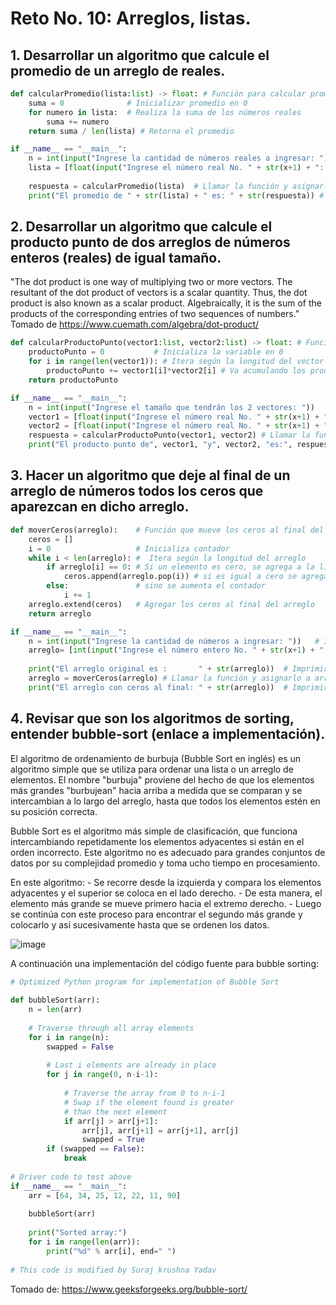 # Reto No. 10:  Arreglos, listas.

## 1. Desarrollar un algoritmo que calcule el promedio de un arreglo de reales.

```python
def calcularPromedio(lista:list) -> float: # Función para calcular promedio
    suma = 0              # Inicializar promedio en 0
    for numero in lista:  # Realiza la suma de los números reales
        suma += numero
    return suma / len(lista) # Retorna el promedio

if __name__ == "__main__":
    n = int(input("Ingrese la cantidad de números reales a ingresar: "))   # Ingreso de cantidad de números
    lista = [float(input("Ingrese el número real No. " + str(x+1) + ": ")) for x in range(n)]  # Ingreso de los números reales
   
    respuesta = calcularPromedio(lista)  # Llamar la función y asignarlo a respuesta
    print("El promedio de " + str(lista) + " es: " + str(respuesta)) # Imprimir resultado
```

## 2. Desarrollar un algoritmo que calcule el producto punto de dos arreglos de números enteros (reales) de igual tamaño.

   "The dot product is one way of multiplying two or more vectors. The resultant of the dot product of vectors is a scalar quantity. Thus, the dot product is also known as a scalar product. Algebraically, it is the sum of the products of the corresponding entries of two sequences of numbers."
Tomado de https://www.cuemath.com/algebra/dot-product/

```python
def calcularProductoPunto(vector1:list, vector2:list) -> float: # Función para calcular el producto punto
    productoPunto = 0           # Inicializa la variable en 0
    for i in range(len(vector1)): # Itera según la longitud del vector 1
        productoPunto += vector1[i]*vector2[i] # Va acumulando los productos (multiplicaciones)
    return productoPunto

if __name__ == "__main__":
    n = int(input("Ingrese el tamaño que tendrán los 2 vectores: "))
    vector1 = [float(input("Ingrese el número real No. " + str(x+1) + " del primer vector: ")) for x in range(n)]  # Ingreso de los números reales
    vector2 = [float(input("Ingrese el número real No. " + str(x+1) + " del segundo vector: ")) for x in range(n)]  # Ingreso de los números reales
    respuesta = calcularProductoPunto(vector1, vector2) # Llamar la función y asignarlo a respuesta
    print("El producto punto de", vector1, "y", vector2, "es:", respuesta) # Imprimir rsultado
```

## 3. Hacer un algoritmo que deje al final de un arreglo de números todos los ceros que aparezcan en dicho arreglo.

```python
def moverCeros(arreglo):    # Función que mueve los ceros al final del arreglo
    ceros = []
    i = 0                   # Inicializa contador 
    while i < len(arreglo): #  Itera según la longitud del arreglo 
        if arreglo[i] == 0: # Si un elemento es cero, se agrega a la lista ceros y se elimina de la original
            ceros.append(arreglo.pop(i)) # si es igual a cero se agrega a la lista ceros y se elimina de la original 
        else:               # sino se aumenta el contador
            i += 1
    arreglo.extend(ceros)   # Agregar los ceros al final del arreglo
    return arreglo

if __name__ == "__main__":
    n = int(input("Ingrese la cantidad de números a ingresar: "))   # Ingreso de cantidad de números
    arreglo= [int(input("Ingrese el número entero No. " + str(x+1) + ": ")) for x in range(n)]  # Ingreso de los números enteros
  
    print("El arreglo original es :       " + str(arreglo))  # Imprimir el arreglo original
    arreglo = moverCeros(arreglo) # Llamar la función y asignarlo a arreglo
    print("El arreglo con ceros al final: " + str(arreglo))  # Imprimir el arreglo con ceros al final
```

## 4. Revisar que son los algoritmos de sorting, entender bubble-sort (enlace a implementación).

El algoritmo de ordenamiento de burbuja (Bubble Sort en inglés) es un algoritmo simple que se utiliza para ordenar una lista o un arreglo de elementos. El nombre "burbuja" proviene del hecho de que los elementos más grandes "burbujean" hacia arriba a medida que se comparan y se intercambian a lo largo del arreglo, hasta que todos los elementos estén en su posición correcta.
   
Bubble Sort es el algoritmo más simple de clasificación, que funciona intercambiando repetidamente los elementos adyacentes si están en el orden incorrecto. Este algoritmo no es adecuado para grandes conjuntos de datos por su complejidad promedio y toma ucho tiempo en procesamiento.
   
En este algoritmo:
     - Se recorre desde la izquierda y compara los elementos adyacentes y el superior se coloca en el lado derecho. 
     - De esta manera, el elemento más grande se mueve primero hacia el extremo derecho. 
     - Luego se continúa con este proceso para encontrar el segundo más grande y colocarlo y así sucesivamente hasta que se ordenen los datos.

![image](https://github.com/jeriosv/reto_10/assets/142249529/93f84947-96dd-48e9-b7bd-f81ed743ea4b)



A continuación una implementación del código fuente para bubble sorting:

```python
# Optimized Python program for implementation of Bubble Sort
  
def bubbleSort(arr):
    n = len(arr)
     
    # Traverse through all array elements
    for i in range(n):
        swapped = False
 
        # Last i elements are already in place
        for j in range(0, n-i-1):
 
            # Traverse the array from 0 to n-i-1
            # Swap if the element found is greater
            # than the next element
            if arr[j] > arr[j+1]:
                arr[j], arr[j+1] = arr[j+1], arr[j]
                swapped = True
        if (swapped == False):
            break
 
# Driver code to test above
if __name__ == "__main__":
    arr = [64, 34, 25, 12, 22, 11, 90]
 
    bubbleSort(arr)
 
    print("Sorted array:")
    for i in range(len(arr)):
        print("%d" % arr[i], end=" ")
 
# This code is modified by Suraj krushna Yadav
```

Tomado de: https://www.geeksforgeeks.org/bubble-sort/

